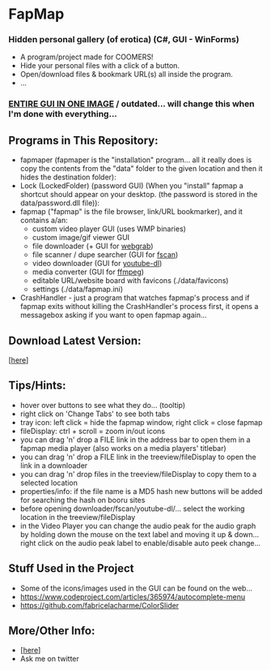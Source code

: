 # FapMap
### Hidden personal gallery (of erotica) (C#, GUI - WinForms)
- A program/project made for COOMERS!
- Hide your personal files with a click of a button.
- Open/download files & bookmark URL(s) all inside the program.
- ...
### [ENTIRE GUI IN ONE IMAGE](https://raw.githubusercontent.com/0xC0LD/fapmap/master/screenshots/all.png) / outdated... will change this when I'm done with everything...

## Programs in This Repository:
- fapmaper (fapmaper is the "installation" program... all it really does is copy the contents from the "data" folder to the given location and then it hides the destination folder):
- Lock (LockedFolder) (password GUI) (When you "install" fapmap a shortcut should appear on your desktop. (the password is stored in the data/password.dll file)):
- fapmap ("fapmap" is the file browser, link/URL bookmarker), and it contains a/an:
    - custom video player GUI (uses WMP binaries)
    - custom image/gif viewer GUI
    - file downloader (+ GUI for [webgrab](https://github.com/0xC0LD/webgrab))
    - file scanner / dupe searcher (GUI for [fscan](https://github.com/0xC0LD/fscan))
    - video downloader (GUI for [youtube-dl](https://youtube-dl.org/))
    - media converter (GUI for [ffmpeg](https://ffmpeg.org/))
    - editable URL/website board with favicons (./data/favicons)
    - settings (./data/fapmap.ini)
- CrashHandler - just a program that watches fapmap's process and if fapmap exits without killing the CrashHandler's process first, it opens a messagebox asking if you want to open fapmap again...

## Download Latest Version:
\[[here](https://github.com/0xC0LD/fapmap/raw/master/fapmaper/fapmaper/bin/Release/newest.zip)\]

## Tips/Hints:
- hover over buttons to see what they do... (tooltip)
- right click on 'Change Tabs' to see both tabs
- tray icon: left click = hide the fapmap window, right click = close fapmap
- fileDisplay: ctrl + scroll = zoom in/out icons
- you can drag 'n' drop a FILE link in the address bar to open them in a fapmap media player (also works on a media players' titlebar)
- you can drag 'n' drop a FILE link in the treeview/fileDisplay to open the link in a downloader
- you can drag 'n' drop files in the treeview/fileDisplay to copy them to a selected location
- properties/info: if the file name is a MD5 hash new buttons will be added for searching the hash on booru sites
- before opening downloader/fscan/youtube-dl/... select the working location in the treeview/fileDisplay
- in the Video Player you can change the audio peak for the audio graph
  by holding down the mouse on the text label and moving it up & down...
  right click on the audio peak label to enable/disable auto peek change...

## Stuff Used in the Project
- Some of the icons/images used in the GUI can be found on the web...
- https://www.codeproject.com/articles/365974/autocomplete-menu
- https://github.com/fabricelacharme/ColorSlider

## More/Other Info:
- \[[here](https://github.com/0xC0LD/fapmap/blob/master/fapmaper/fapmaper/bin/Release/data/ReadMe.txt)\]
- Ask me on twitter
